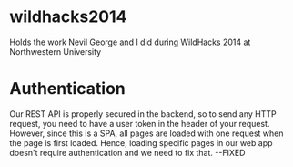 wildhacks2014
=============

Holds the work Nevil George and I did during WildHacks 2014 at Northwestern University

Authentication
===============

Our REST API is properly secured in the backend, so to send any HTTP request, you need to have a user token in the header of your request.
However, since this is a SPA, all pages are loaded with one request when the page is first loaded. Hence, loading specific pages in our web app doesn't require authentication and we need to fix that. --FIXED

